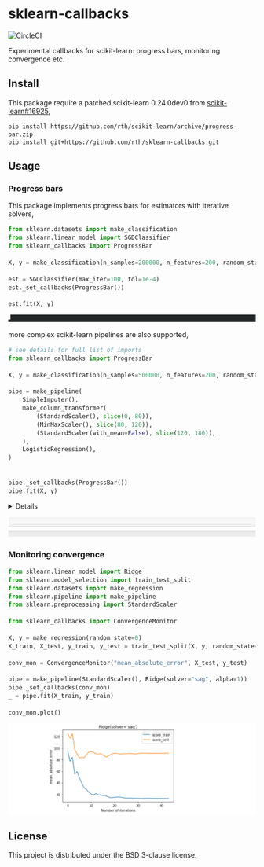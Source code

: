 # sklearn-callbacks

[![CircleCI](https://circleci.com/gh/rth/sklearn-callbacks.svg?style=svg)](https://circleci.com/gh/rth/sklearn-callbacks)

Experimental callbacks for scikit-learn: progress bars, monitoring convergence etc.

## Install

This package require a patched scikit-learn 0.24.0dev0 from [scikit-learn#16925](https://github.com/scikit-learn/scikit-learn/pull/16925),
```
pip install https://github.com/rth/scikit-learn/archive/progress-bar.zip
pip install git+https://github.com/rth/sklearn-callbacks.git
```

## Usage

### Progress bars

This package implements progress bars for estimators with iterative solvers,
```py
from sklearn.datasets import make_classification
from sklearn.linear_model import SGDClassifier
from sklearn_callbacks import ProgressBar

X, y = make_classification(n_samples=200000, n_features=200, random_state=0)

est = SGDClassifier(max_iter=100, tol=1e-4)
est._set_callbacks(ProgressBar())

est.fit(X, y)
```
![SGD progress bar](./doc/static/img/progressbar-sgd.gif?raw=true "SGD progress bar")

more complex scikit-learn pipelines are also supported,
```py
# see details for full list of imports
from sklearn_callbacks import ProgressBar

X, y = make_classification(n_samples=500000, n_features=200, random_state=0)

pipe = make_pipeline(
    SimpleImputer(),
    make_column_transformer(
        (StandardScaler(), slice(0, 80)),
        (MinMaxScaler(), slice(80, 120)),
        (StandardScaler(with_mean=False), slice(120, 180)),
    ),
    LogisticRegression(),
)


pipe._set_callbacks(ProgressBar())
pipe.fit(X, y)
```

<details>

```py
from sklearn.datasets import make_classification
from sklearn.linear_model import LogisticRegression
from sklearn.pipeline import make_pipeline
from sklearn.compose import make_column_transformer
from sklearn.preprocessing import StandardScaler, MinMaxScaler
from sklearn.impute import SimpleImputer

from sklearn_callbacks import ProgressBar

X, y = make_classification(n_samples=500000, n_features=200, random_state=0)

pipe = make_pipeline(
    SimpleImputer(),
    make_column_transformer(
        (StandardScaler(), slice(0, 80)),
        (MinMaxScaler(), slice(80, 120)),
        (StandardScaler(with_mean=False), slice(120, 180)),
    ),
    LogisticRegression(),
)

pipe._set_callbacks(ProgressBar())

pipe.fit(X, y)
```
</details>

![pipeline progress bar](./doc/static/img/progressbar-pipeline.gif?raw=true "pipeline progress bar")

### Monitoring convergence

```py
from sklearn.linear_model import Ridge
from sklearn.model_selection import train_test_split
from sklearn.datasets import make_regression
from sklearn.pipeline import make_pipeline
from sklearn.preprocessing import StandardScaler

from sklearn_callbacks import ConvergenceMonitor

X, y = make_regression(random_state=0)
X_train, X_test, y_train, y_test = train_test_split(X, y, random_state=0)

conv_mon = ConvergenceMonitor("mean_absolute_error", X_test, y_test)

pipe = make_pipeline(StandardScaler(), Ridge(solver="sag", alpha=1))
pipe._set_callbacks(conv_mon)
_ = pipe.fit(X_train, y_train)

conv_mon.plot()
```

![convergence monitor](./doc/static/img/convergence-monitor.png?raw=true "convergence monitor")



## License

This project is distributed under the BSD 3-clause license.
